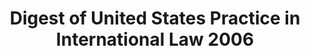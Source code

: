 ---
layout: wrapper_text
category: datasets

# Basic
identifier: "100,693"
title: "Digest of United States Practice in International Law 2006"
describedBy: "http://www.state.gov/documents/organization/138676.pdf"
description: "The Office of the Legal Adviser publishes the annual Digest of United States Practice in International Law to provide the public with a historical record of the views and practice of the Government of the United States in public and private international law. In his introduction to the 2006 Digest, Legal Adviser John B. Bellinger, III, stated in part: \"During 2006 my colleagues and I continued to engage our international partners in intensive discussions about the appropriate legal framework for the detention and treatment of international terrorists. . . . Armed conflicts during the year including those involving Israel, Lebanon, the Palestinian Authority, and Iraq raised other issues related to the law of war. \"The United States welcomed the International Committee of the Red Cross' study on the customary international law of the law of war and provided what we believe are constructive initial comments on certain aspects of methodology that raise questions about the study's conclusions. \"But these issues were, of course, only one facet of the office's practice during the year. The United States dispatched to Geneva two separate large, senior-level interagency delegations to present and discuss with the UN Committee Against Torture and the Human Rights Committee U.S. implementation of its obligations under the Convention Against Torture and the International Covenant on Civil and Political Rights. . . . \"The office continued to play a leading role in the development of U.S. treaty law and practice. . . . \"In U.S. courts, the year saw further developments related to the applicability of the Alien Tort Statute, U.S. consular notification obligations under the Vienna Convention on Consular Relations, and the scope of the Foreign Sovereign Immunities Act, including several Supreme Court decisions on consular notification and immunities. . . .\""
programCode:
  - "014:003"
bureauCode:
  - "014:00"

# Dates
modified: "2007-12-01"

# POC
poc:
  type: "vcard:Contact"
  fn: "Guymon, CarrieLyn"
  hasEmail: "mailto:GuymonCD@state.gov"

# Publisher
publisher:
  type: "org:Organization"
  name: "U.S. Department of State"

# Spatiotemporal
spatial: "US"
temporal: "2006-01-01T00:00:01Z/2006-12-31T23:59:59Z"

# Distribution
distribution:
  - type: "dcat:Distribution"
    downloadURL: "http://www.state.gov/documents/organization/138676.pdf"
    mediaType: "application/pdf"
  - type: "dcat:Distribution"
    accessURL: "http://www.state.gov/documents/organization/138676.pdf"
    format: "pdf"

# Keywords
keyword:
  - "-"
---